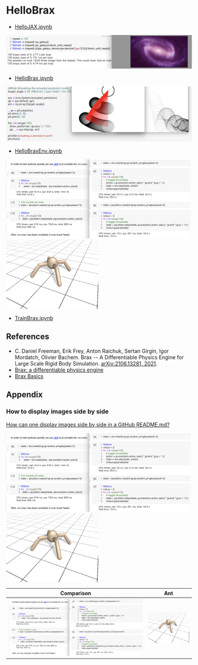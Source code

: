 # HelloBrax

- [HelloJAX.ipynb](https://github.com/teruyuki-yamasaki/HelloBrax/blob/main/HelloJAX.ipynb)
<img src='https://github.com/teruyuki-yamasaki/HelloBrax/blob/main/images/HelloJAX_fig02.png'>

- [HelloBrax.ipynb](https://github.com/teruyuki-yamasaki/HelloBrax/blob/main/HelloBrax.ipynb)
<img src='https://github.com/teruyuki-yamasaki/HelloBrax/blob/main/images/HelloBrax_fig01.png'>

- [HelloBraxEnv.ipynb](https://github.com/teruyuki-yamasaki/HelloBrax/blob/main/HelloBrax.ipynb)
<p float="left">
  <img src='https://github.com/teruyuki-yamasaki/HelloBrax/blob/main/images/brax_ant_code.png' width=500> 
  <img src='https://github.com/teruyuki-yamasaki/HelloBrax/blob/main/images/brax_ant.png' width=250>
</p>

- [TrainBrax.ipynb](https://github.com/teruyuki-yamasaki/HelloBrax/blob/main/TrainBrax.ipynb)

## References
- C. Daniel Freeman, Erik Frey, Anton Raichuk, Sertan Girgin, Igor Mordatch, Olivier Bachem. Brax -- A Differentiable Physics Engine for Large Scale Rigid Body Simulation. [arXiv:2106.13281, 2021](https://arxiv.org/abs/2106.13281).
- [Brax: a differentiable physics engine](https://colab.research.google.com/github/google/brax/blob/main/notebooks/basics.ipynb#scrollTo=ssCOanHc8JH_)
- [Brax Basics](https://colab.research.google.com/github/google/brax/blob/main/notebooks/basics.ipynb#scrollTo=SCs5jPVThWQx)


## Appendix 

### How to display images side by side 
[How can one display images side by side in a GitHub README.md?](https://stackoverflow.com/questions/24319505/how-can-one-display-images-side-by-side-in-a-github-readme-md)
<p float="left">
  <img src='https://github.com/teruyuki-yamasaki/HelloBrax/blob/main/images/brax_ant_code.png' width=500> 
  <img src='https://github.com/teruyuki-yamasaki/HelloBrax/blob/main/images/brax_ant.png' width=250>
</p>

Comparison                 |  Ant
:-------------------------:|:-------------------------:
![](https://github.com/teruyuki-yamasaki/HelloBrax/blob/main/images/brax_ant_code.png)  |  ![](https://github.com/teruyuki-yamasaki/HelloBrax/blob/main/images/brax_ant.png)

